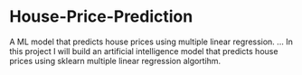# House-Price-Prediction
A ML model that predicts house prices using multiple linear regression. ...
In this project I will build an artificial intelligence model that predicts house prices using sklearn multiple linear regression algortihm.


